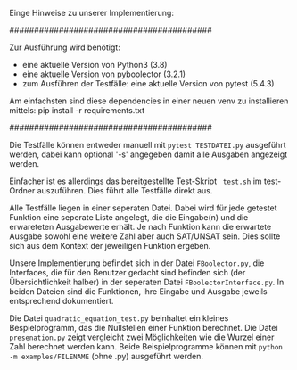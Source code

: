 Einge Hinweise zu unserer Implementierung:

#########################################

Zur Ausführung wird benötigt:

- eine aktuelle Version von Python3 (3.8)
- eine aktuelle Version von pyboolector (3.2.1)
- zum Ausführen der Testfälle: eine aktuelle Version von pytest (5.4.3)

Am einfachsten sind diese dependencies in einer neuen venv zu installieren mittels:
pip install -r requirements.txt

#########################################

 Die Testfälle können entweder manuell mit
 ` pytest TESTDATEI.py `
 ausgeführt werden, dabei kann optional '-s'
 angegeben damit alle Ausgaben angezeigt werden. 

Einfacher ist es allerdings das bereitgestellte
Test-Skript ` test.sh` im test-Ordner auszuführen.
Dies führt alle Testfälle direkt aus.

Alle Testfälle liegen in einer seperaten Datei.
Dabei wird für jede getestet Funktion eine seperate Liste angelegt,
die die Eingabe(n) und die erwareteten Ausgabewerte erhält.
Je nach Funktion kann die erwartete Ausgabe sowohl eine weitere
Zahl aber auch SAT/UNSAT sein. Dies sollte sich aus dem Kontext
der jeweiligen Funktion ergeben.

Unsere Implementierung befindet sich in der Datei `FBoolector.py`, die
Interfaces, die für den Benutzer gedacht sind befinden sich (der
Übersichtlichkeit halber) in der seperaten Datei `FBoolectorInterface.py`.
In beiden Dateien sind die Funktionen, ihre Eingabe und Ausgabe jeweils
entsprechend dokumentiert.

Die Datei `quadratic_equation_test.py` beinhaltet ein kleines Bespielprogramm,
das die Nullstellen einer Funktion berechnet.
Die Datei `presenation.py` zeigt vergleicht zwei Möglichkeiten wie die Wurzel
einer Zahl berechnet werden kann.
Beide Beispielprogramme können mit `python -m examples/FILENAME` (ohne .py)
ausgeführt werden.
